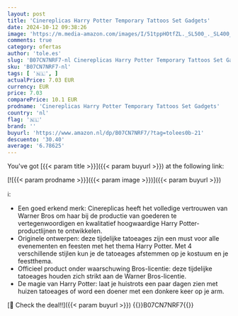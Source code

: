 ```yaml
---
layout: post
title: 'Cinereplicas Harry Potter Temporary Tattoos Set Gadgets'
date: 2024-10-12 09:38:26
image: 'https://m.media-amazon.com/images/I/51tppHOtfZL._SL500_._SL400_.jpg'
comments: true
category: ofertas
author: 'tole.es'
slug: 'B07CN7NRF7-nl Cinereplicas Harry Potter Temporary Tattoos Set Gadgets'
sku: 'B07CN7NRF7-nl'
tags: [ '🇳🇱', ]
actualPrice: 7.03 EUR
currency: EUR
price: 7.03
comparePrice: 10.1 EUR
prodname: 'Cinereplicas Harry Potter Temporary Tattoos Set Gadgets'
country: 'nl'
flag: '🇳🇱'
brand: ''
buyurl: 'https://www.amazon.nl/dp/B07CN7NRF7/?tag=tolees0b-21'
descuento: '30.40'
average: '6.78625'
---
```


You've got [{{< param title >}}]({{< param buyurl >}}) at the following link:

[![{{< param prodname >}}]({{< param image >}})]({{< param buyurl >}})

ℹ️:

- Een goed erkend merk: Cinereplicas heeft het volledige vertrouwen van Warner Bros om haar bij de productie van goederen te vertegenwoordigen en kwalitatief hoogwaardige Harry Potter-productlijnen te ontwikkelen.
- Originele ontwerpen: deze tijdelijke tatoeages zijn een must voor alle evenementen en feesten met het thema Harry Potter. Met 4 verschillende stijlen kun je de tatoeages afstemmen op je kostuum en je feestthema.
- Officieel product onder waarschuwing Bros-licentie: deze tijdelijke tatoeages houden zich strikt aan de Warner Bros-licentie.
- De magie van Harry Potter: laat je huistrots een paar dagen zien met huizen tatoeages of word een doener met een donkere keer op je arm.

[🛒 Check the deal!!]({{< param buyurl >}})
{{<world>}}B07CN7NRF7{{</world>}}
